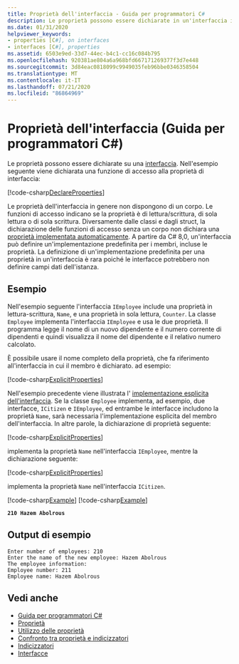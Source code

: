```yaml
---
title: Proprietà dell'interfaccia - Guida per programmatori C#
description: Le proprietà possono essere dichiarate in un'interfaccia in C#. In questo esempio viene dichiarata una funzione di accesso della proprietà di interfaccia.
ms.date: 01/31/2020
helpviewer_keywords:
- properties [C#], on interfaces
- interfaces [C#], properties
ms.assetid: 6503e9ed-33d7-44ec-b4c1-cc16c084b795
ms.openlocfilehash: 920381ae804a6a968bfd667171269377f3d7e448
ms.sourcegitcommit: 3d84eac0818099c9949035feb96bbe0346358504
ms.translationtype: MT
ms.contentlocale: it-IT
ms.lasthandoff: 07/21/2020
ms.locfileid: "86864969"
---
```

# <a name="interface-properties-c-programming-guide"></a>Proprietà dell'interfaccia (Guida per programmatori C#)

Le proprietà possono essere dichiarate su una [interfaccia](../../language-reference/keywords/interface.md). Nell'esempio seguente viene dichiarata una funzione di accesso alla proprietà di interfaccia:

[!code-csharp[DeclareProperties](~/samples/snippets/csharp/interfaces/properties.cs#DeclareInterfaceProperties)]

Le proprietà dell'interfaccia in genere non dispongono di un corpo. Le funzioni di accesso indicano se la proprietà è di lettura/scrittura, di sola lettura o di sola scrittura. Diversamente dalle classi e dagli struct, la dichiarazione delle funzioni di accesso senza un corpo non dichiara una [proprietà implementata automaticamente](auto-implemented-properties.md). A partire da C# 8,0, un'interfaccia può definire un'implementazione predefinita per i membri, incluse le proprietà. La definizione di un'implementazione predefinita per una proprietà in un'interfaccia è rara poiché le interfacce potrebbero non definire campi dati dell'istanza.

## <a name="example"></a>Esempio

Nell'esempio seguente l'interfaccia `IEmployee` include una proprietà in lettura-scrittura, `Name`, e una proprietà in sola lettura, `Counter`. La classe `Employee` implementa l'interfaccia `IEmployee` e usa le due proprietà. Il programma legge il nome di un nuovo dipendente e il numero corrente di dipendenti e quindi visualizza il nome del dipendente e il relativo numero calcolato.

È possibile usare il nome completo della proprietà, che fa riferimento all'interfaccia in cui il membro è dichiarato. ad esempio:

[!code-csharp[ExplicitProperties](~/samples/snippets/csharp/interfaces/properties.cs#ExplicitImplementation)]

Nell'esempio precedente viene illustrata l' [implementazione esplicita dell'interfaccia](../interfaces/explicit-interface-implementation.md). Se la classe `Employee` implementa, ad esempio, due interfacce, `ICitizen` e `IEmployee`, ed entrambe le interfacce includono la proprietà `Name`, sarà necessaria l'implementazione esplicita del membro dell'interfaccia. In altre parole, la dichiarazione di proprietà seguente:

[!code-csharp[ExplicitProperties](~/samples/snippets/csharp/interfaces/properties.cs#ExplicitImplementation)]

implementa la proprietà `Name` nell'interfaccia `IEmployee`, mentre la dichiarazione seguente:

[!code-csharp[ExplicitProperties](~/samples/snippets/csharp/interfaces/properties.cs#CitizenImplementation)]

implementa la proprietà `Name` nell'interfaccia `ICitizen`.

[!code-csharp[Example](~/samples/snippets/csharp/interfaces/properties.cs#PropertyExample)]
[!code-csharp[Example](~/samples/snippets/csharp/interfaces/properties.cs#UseProperty)]

**`210 Hazem Abolrous`**

## <a name="sample-output"></a>Output di esempio

```console
Enter number of employees: 210
Enter the name of the new employee: Hazem Abolrous
The employee information:
Employee number: 211
Employee name: Hazem Abolrous
```

## <a name="see-also"></a>Vedi anche

- [Guida per programmatori C#](../index.md)
- [Proprietà](./properties.md)
- [Utilizzo delle proprietà](./using-properties.md)
- [Confronto tra proprietà e indicizzatori](../indexers/comparison-between-properties-and-indexers.md)
- [Indicizzatori](../indexers/index.md)
- [Interfacce](../interfaces/index.md)
